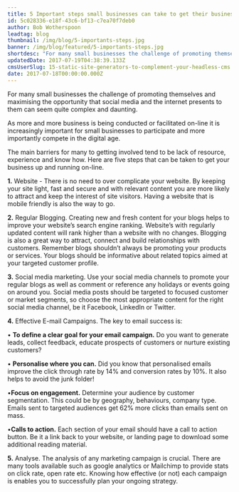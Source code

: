 ```yaml
---
title: 5 Important steps small businesses can take to get their business noticed on-line
id: 5c028336-e18f-43c6-bf13-c7ea70f7deb0
author: Bob Wotherspoon
leadtag: blog
thumbnail: /img/blog/5-importants-steps.jpg
banner: /img/blog/featured/5-importants-steps.jpg
shortdesc: "For many small businesses the challenge of promoting themselves and maximising the opportunity that social media and the internet presents to them can seem quite complex and daunting\n\n"
updatedDate: 2017-07-19T04:38:39.133Z
cmsUserSlug: 15-static-site-generators-to-complement-your-headless-cms
date: 2017-07-18T00:00:00.000Z
---
```


For many small businesses the challenge of promoting themselves and maximising the opportunity that social media and the internet presents to them can seem quite complex and daunting.


As more and more business is being conducted or facilitated on-line it is increasingly important for small businesses to participate and more importantly compete in the digital age. 


The main barriers for many to getting involved tend to be lack of resource, experience and know how. Here are five steps that can be taken to get your business up and running on-line.


**1.** Website - There is no need to over complicate your website. By keeping your site light, fast and secure and with relevant content you are more likely to attract and keep the interest of site visitors. Having a website that is mobile friendly is also the way to go. 


**2.** Regular Blogging.  Creating new and fresh content for your blogs helps to improve your website’s search engine ranking. Website’s with regularly updated content will rank higher than a website with no changes.  Blogging is also a great way to attract, connect and build relationships with customers.  Remember blogs shouldn’t always be promoting your products or services.  Your blogs should be informative about related topics aimed at your targeted customer profile.


**3.** Social media marketing.  Use your social media channels to promote your regular blogs as well as comment or reference any holidays or events going on around you.  Social media posts should be targeted to focused customer or market segments, so choose the most appropriate content for the right social media channel, be it Facebook, LinkedIn or Twitter.


**4.** Effective E-mail Campaigns.  The key to email success is:


• **To define a clear goal for your email campaign.** Do you want to generate leads, collect feedback, educate prospects of customers or nurture existing customers?


• **Personalise where you can.**  Did you know that personalised emails improve the click through rate by 14% and conversion rates by 10%.  It also helps to avoid the junk folder!


•**Focus on engagement.** Determine your audience by customer segmentation. This could be by geography, behaviours, company type.  Emails sent to targeted audiences get 62% more clicks than emails sent on mass.


•**Calls to action.**    Each section of your email should have a call to action button.  Be it a link back to your website, or landing page to download some additional reading material.


**5.** Analyse.  The analysis of any marketing campaign is crucial.  There are many tools available such as google analytics or Mailchimp to provide stats on click rate, open rate etc.  Knowing how effective (or not) each campaign is enables you to successfully plan your ongoing strategy.


